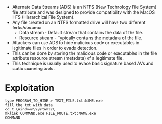 - Alternate Data Streams (ADS) is an NTFS (New Technology File System) file attribute and was designed to provide compatibility with the MacOS HFS (Hierarchical File System).
- Any file created on an NTFS formatted drive will have two different forks/streams:
	- Data stream - Default stream that contains the data of the file.
	- Resource stream - Typically contains the metadata of the file.
- Attackers can use ADS to hide malicious code or executables in legitimate files in order to evade detection.
- This can be done by storing the malicious code or executables in the file attribute resource stream (metadata) of a legitimate file.
- This technique is usually used to evade basic signature based AVs and static scanning tools.

# Exploitation
```
type PROGRAM_TO_HIDE > TEXT_FILE.txt:NAME.exe
fill the txt with data
cd C:\Windows\System32\
mklink COMMAND.exe FILE_ROUTE.txt:NAME.exe
COMMAND
```